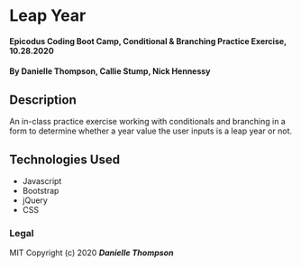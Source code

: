 # Leap Year

#### Epicodus Coding Boot Camp, Conditional & Branching Practice Exercise, 10.28.2020

#### By Danielle Thompson, Callie Stump, Nick Hennessy

## Description

An in-class practice exercise working with conditionals and branching in a form to determine whether a year value the user inputs is a leap year or not. 

## Technologies Used

* Javascript
* Bootstrap
* jQuery
* CSS

### Legal 

MIT Copyright (c) 2020 **_Danielle Thompson_**
